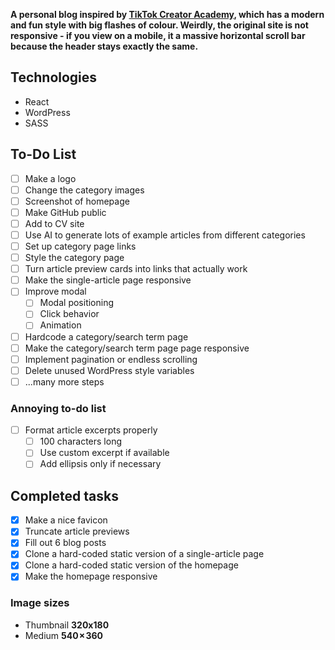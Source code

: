 **A personal blog inspired by [TikTok Creator Academy](https://www.tiktok.com/creator-academy), which has a modern and fun style with big flashes of colour. Weirdly, the original site is not responsive - if you view on a mobile, it a massive horizontal scroll bar because the header stays exactly the same.**

## Technologies

- React
- WordPress
- SASS

## To-Do List

- [ ] Make a logo
- [ ] Change the category images
- [ ] Screenshot of homepage
- [ ] Make GitHub public
- [ ] Add to CV site
- [ ] Use AI to generate lots of example articles from different categories
- [ ] Set up category page links
- [ ] Style the category page
- [ ] Turn article preview cards into links that actually work
- [ ] Make the single-article page responsive
- [ ] Improve modal
  - [ ] Modal positioning
  - [ ] Click behavior
  - [ ] Animation
- [ ] Hardcode a category/search term page
- [ ] Make the category/search term page page responsive
- [ ] Implement pagination or endless scrolling
- [ ] Delete unused WordPress style variables
- [ ] ...many more steps

### Annoying to-do list

- [ ] Format article excerpts properly
  - [ ] 100 characters long
  - [ ] Use custom excerpt if available
  - [ ] Add ellipsis only if necessary

## Completed tasks

- [x] Make a nice favicon
- [x] Truncate article previews
- [x] Fill out 6 blog posts
- [x] Clone a hard-coded static version of a single-article page
- [x] Clone a hard-coded static version of the homepage
- [x] Make the homepage responsive

### Image sizes

- Thumbnail **320x180**
- Medium **540 × 360**
